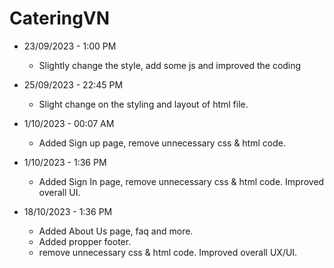 # CateringVN

- 23/09/2023 - 1:00 PM
  + Slightly change the style, add some js and improved the coding


- 25/09/2023 - 22:45 PM
  + Slight change on the styling and layout of html file.


- 1/10/2023 - 00:07 AM
  + Added Sign up page, remove unnecessary css & html code.


- 1/10/2023 - 1:36 PM
  + Added Sign In page, remove unnecessary css & html code. Improved overall UI.


- 18/10/2023 - 1:36 PM
  + Added About Us page, faq and more.
  + Added propper footer.
  +  remove unnecessary css & html code. Improved overall UX/UI.
